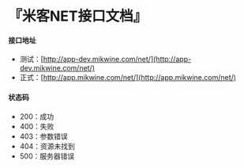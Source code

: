 # 『米客NET接口文档』

#### 接口地址
- 测试：[http://app-dev.mikwine.com/net/](http://app-dev.mikwine.com/net/)
- 正式：[http://app.mikwine.com/net/](http://app.mikwine.com/net/)

#### 状态码
- 200：成功
- 400：失败
- 403：参数错误
- 404：资源未找到
- 500：服务器错误